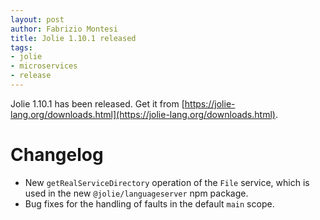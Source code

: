 ```yaml
---
layout: post
author: Fabrizio Montesi
title: Jolie 1.10.1 released
tags:
- jolie
- microservices
- release
---
```


Jolie 1.10.1 has been released. Get it from [https://jolie-lang.org/downloads.html](https://jolie-lang.org/downloads.html).

# Changelog

- New `getRealServiceDirectory` operation of the `File` service, which is used in the new `@jolie/languageserver` npm package.
- Bug fixes for the handling of faults in the default `main` scope.

